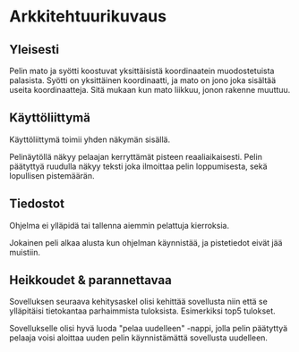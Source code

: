 # Arkkitehtuurikuvaus



## Yleisesti

Pelin mato ja syötti koostuvat yksittäisistä koordinaatein muodostetuista palasista. Syötti on yksittäinen koordinaatti, ja mato on jono joka sisältää useita koordinaatteja. Sitä mukaan kun mato liikkuu, jonon rakenne muuttuu. 

## Käyttöliittymä

Käyttöliittymä toimii yhden näkymän sisällä.

Pelinäytöllä näkyy pelaajan kerryttämät pisteen reaaliaikaisesti. Pelin päätyttyä ruudulla näkyy teksti  joka ilmoittaa pelin loppumisesta, sekä lopullisen pistemäärän.

## Tiedostot

Ohjelma ei ylläpidä tai tallenna aiemmin pelattuja kierroksia.

Jokainen peli alkaa alusta kun ohjelman käynnistää, ja pistetiedot eivät jää muistiin.

## Heikkoudet & parannettavaa

Sovelluksen seuraava kehitysaskel olisi kehittää sovellusta niin että se ylläpitäisi tietokantaa parhaimmista tuloksista. Esimerkiksi top5 tulokset. 

Sovellukselle olisi hyvä luoda "pelaa uudelleen" -nappi, jolla pelin päätyttyä pelaaja voisi aloittaa uuden pelin käynnistämättä sovellusta uudelleen. 

